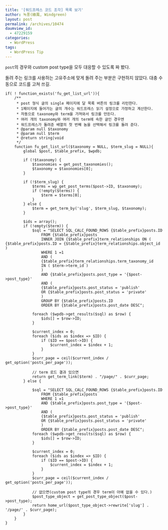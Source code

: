 ```yaml
---
title: '[워드프레스 코드 조각] 목록 보기'
author: 녹풍(綠風, Windgreen)
layout: post
permalink: /archives/10474
daumview_id:
  - 47229159
categories:
  - WordPress
tags:
  - WordPress Tip
---
```


`post`의 경우와 custom post type을 모두 대응할 수 있도록 짜 봤다.

돌려 주는 링크를 사용하는 고유주소에 맞게 돌려 주는 부분은 구현하지 않았다. 대충 수동으로 코드를 고쳐 쓰길.

    if( ! function_exists('fu_get_list_url')){
        /**
         * post 형식 글의 single 페이지에 달 목록 버튼의 링크를 리턴한다.
         * 1페이지에 들어가는 글의 개수는 워드프레스 읽기 설정으로 가정하고 계산한다.
         * 자동으로 taxonomy와 term을 가져와서 링크를 만든다.
         * 여러 개의 taxonomy와 여러 개의 term에 속한 글인 경우엔
         * 워드프레스가 돌려준 배열의 첫 번째 놈을 선택해서 링크를 돌려 준다.
         * @param null $taxonomy
         * @param null $term
         * @return string|void
         */
        function fu_get_list_url($taxonomy = NULL, $term_slug = NULL){
            global $post, $table_prefix, $wpdb;

            if (!$taxonomy) {
                $taxonomies = get_post_taxonomies();
                $taxonomy = $taxonomies[0];
            }

            if (!$term_slug) {
                $terms = wp_get_post_terms($post->ID, $taxonomy);
                if (!empty($terms)) {
                    $term = $terms[0];
                }
            } else {
                $term = get_term_by('slug', $term_slug, $taxonomy);
            }

            $ids = array();
            if (!empty($term)) {
                $sql = "SELECT SQL_CALC_FOUND_ROWS {$table_prefix}posts.ID
                    FROM {$table_prefix}posts
                    INNER JOIN {$table_prefix}term_relationships ON ( {$table_prefix}posts.ID = {$table_prefix}term_relationships.object_id )
                    WHERE 1 =1
                    AND (
                    {$table_prefix}term_relationships.term_taxonomy_id
                    IN ( $term->term_id )
                    )
                    AND {$table_prefix}posts.post_type = '{$post->post_type}'
                    AND (
                    {$table_prefix}posts.post_status = 'publish'
                    OR {$table_prefix}posts.post_status = 'private'
                    )
                    GROUP BY {$table_prefix}posts.ID
                    ORDER BY {$table_prefix}posts.post_date DESC";

                foreach ($wpdb->get_results($sql) as $row) {
                    $ids[] = $row->ID;
                }

                $current_index = 0;
                foreach ($ids as $index => $ID) {
                    if ($ID == $post->ID) {
                        $current_index = $index + 1;
                    }
                }
                $curr_page = ceil($current_index / get_option('posts_per_page'));

                // term 로드 결과 있으면
                return get_term_link($term) . "/page/" . $curr_page;
            } else {

                $sql = "SELECT SQL_CALC_FOUND_ROWS {$table_prefix}posts.ID
                    FROM {$table_prefix}posts
                    WHERE 1 =1
                    AND {$table_prefix}posts.post_type = '{$post->post_type}'
                    AND (
                    {$table_prefix}posts.post_status = 'publish'
                    OR {$table_prefix}posts.post_status = 'private'
                    )
                    ORDER BY {$table_prefix}posts.post_date DESC";
                foreach ($wpdb->get_results($sql) as $row) {
                    $ids[] = $row->ID;
                }

                $current_index = 0;
                foreach ($ids as $index => $ID) {
                    if ($ID == $post->ID) {
                        $current_index = $index + 1;
                    }
                }
                $curr_page = ceil($current_index / get_option('posts_per_page'));

                // 없으면(custom post type의 경우 term이 아예 없을 수 있다.)
                $post_type_object = get_post_type_object($post->post_type);
                return home_url($post_type_object->rewrite['slug'] . '/page/' . $curr_page);
            }
        }
    }
